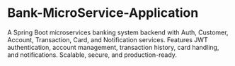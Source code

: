 # Bank-MicroService-Application
A Spring Boot microservices banking system backend with Auth, Customer, Account, Transaction, Card, and Notification services. Features JWT authentication, account management, transaction history, card handling, and notifications. Scalable, secure, and production-ready.
